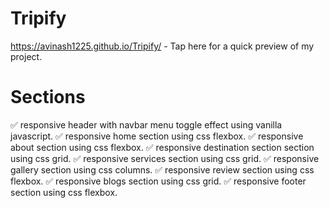 # Tripify

https://avinash1225.github.io/Tripify/ - Tap here for a quick preview of my project.


# Sections 
✅ responsive header with navbar menu toggle effect using vanilla javascript.
✅ responsive home section using css flexbox.
✅ responsive about section using css flexbox.
✅ responsive destination section section using css grid.
✅ responsive services section using css grid.
✅ responsive gallery section using css columns.
✅ responsive review section using css flexbox.
✅ responsive blogs section using css grid.
✅ responsive footer section using css flexbox.
